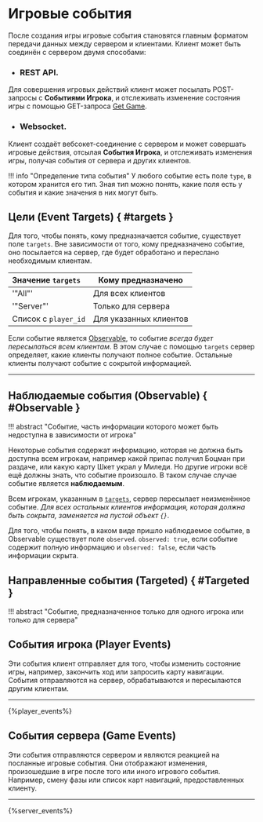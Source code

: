 # **Игровые события**

После создания игры игровые события становятся главным форматом передачи данных между сервером и клиентами. Клиент может быть соединён с сервером двумя способами:

- ### **REST API**.
Для совершения игровых действий клиент может посылать POST-запросы с **Событиями Игрока**, и отслеживать изменение состояния игры с помощью GET-запроса [Get Game](/docs/rest/#/default/game__game_id__get).

- ### **Websocket**.
Клиент создаёт вебсокет-соединение с сервером и может совершать игровые действия, отсылая **События Игрока**, и отслеживать изменения игры, получая события от сервера и других клиентов.

!!! info "Определение типа события"
    У любого событие есть поле `type`, в котором хранится его тип. Зная тип можно понять, какие
    поля есть у события и какие значения в них могут быть.

## Цели (Event Targets) { #targets }

Для того, чтобы понять, кому предназначается событие, существует поле ```targets```.
Вне зависимости от того, кому предназначено событие, оно посылается на сервер, где будет обработано и
переслано необходимым клиентам.

| Значение `targets`      | Кому предназначено     |
| :---------------------- | --------               |
| '"All"'                 | Для всех клиентов      |
| '"Server"'              | Только для сервера     |
| Список с ```player_id```| Для указанных клиентов |

Если событие является [Observable](#Observable), то событие *всегда будет пересылаться всем клиентам*.
В этом случае с помощью `targets` сервер определяет, какие клиенты получают полное событие.
Остальные клиенты получают событие с сокрытой информацией.


***


## Наблюдаемые события (Observable) { #Observable }

!!! abstract "Событие, часть информации которого может быть недоступна в зависимости от игрока"

Некоторые события содержат информацию, которая не должна быть доступна всем игрокам, например какой
припас получил Боцман при раздаче, или какую карту Шкет украл у Миледи. Но другие игроки всё ещё
должны знать, что событие произошло. В таком случае случае событие является **наблюдаемым**.

Всем игрокам, указанным в [`targets`](#targets), сервер пересылает неизменённое событие.
*Для всех остальных клиентов информация, которая должна быть сокрыта, заменяется на пустой объект `{}`*.

Для того, чтобы понять, в каком виде пришло наблюдаемое событие, в Observable существует поле
`observed`. `observed: true`, если событие содержит полную информацию и `observed: false`, если
часть информации скрыта.


## Направленные события (Targeted) { #Targeted }

!!! abstract "Событие, предназначенное только для одного игрока или только для сервера"


## События игрока (Player Events)

Эти события клиент отправляет для того, чтобы изменить состояние игры, например, закончить ход или запросить карту навигации. События отправляются на сервер, обрабатываются и пересылаются другим клиентам.

***

{%player_events%}


## События сервера (Game Events)

Эти события отправляются сервером и являются реакцией на посланные игровые события. Они отображают изменения, произошедшие в игре после того или иного игрового события. Например, смену фазы или список карт навигаций, предоставленных клиенту.

***

{%server_events%}